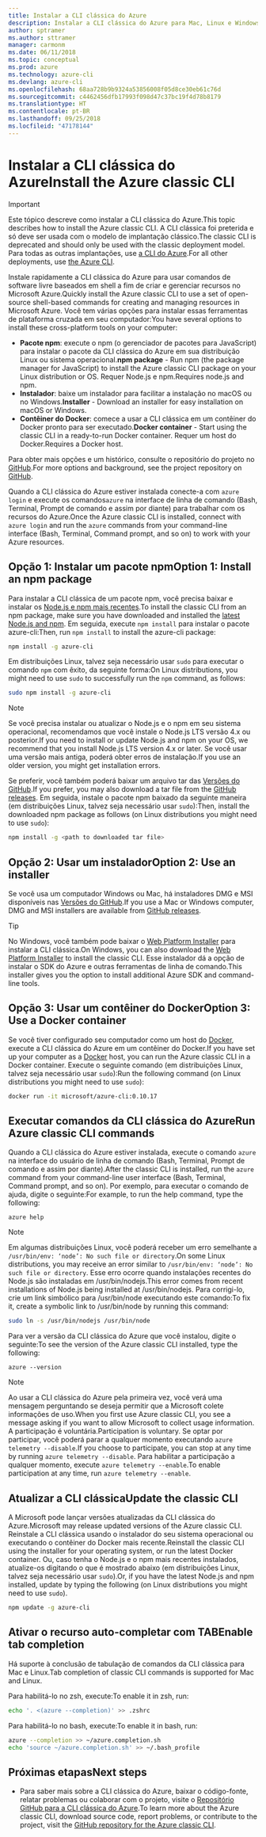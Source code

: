 ```yaml
---
title: Instalar a CLI clássica do Azure
description: Instalar a CLI clássica do Azure para Mac, Linux e Windows para começar a usar os serviços do Azure
author: sptramer
ms.author: sttramer
manager: carmonm
ms.date: 06/11/2018
ms.topic: conceptual
ms.prod: azure
ms.technology: azure-cli
ms.devlang: azure-cli
ms.openlocfilehash: 68aa728b9b9324a53856008f05d8ce30eb61c76d
ms.sourcegitcommit: c4462456dfb17993f098d47c37bc19f4d78b8179
ms.translationtype: HT
ms.contentlocale: pt-BR
ms.lasthandoff: 09/25/2018
ms.locfileid: "47178144"
---
```

# <a name="install-the-azure-classic-cli"></a><span data-ttu-id="b86cc-103">Instalar a CLI clássica do Azure</span><span class="sxs-lookup"><span data-stu-id="b86cc-103">Install the Azure classic CLI</span></span>

> [!IMPORTANT]
> <span data-ttu-id="b86cc-104">Este tópico descreve como instalar a CLI clássica do Azure.</span><span class="sxs-lookup"><span data-stu-id="b86cc-104">This topic describes how to install the Azure classic CLI.</span></span> <span data-ttu-id="b86cc-105">A CLI clássica foi preterida e só deve ser usada com o modelo de implantação clássico.</span><span class="sxs-lookup"><span data-stu-id="b86cc-105">The classic CLI is deprecated and should only be used with the classic deployment model.</span></span>
> <span data-ttu-id="b86cc-106">Para todas as outras implantações, use [a CLI do Azure](/cli/azure).</span><span class="sxs-lookup"><span data-stu-id="b86cc-106">For all other deployments, use [the Azure CLI](/cli/azure).</span></span>

<span data-ttu-id="b86cc-107">Instale rapidamente a CLI clássica do Azure para usar comandos de software livre baseados em shell a fim de criar e gerenciar recursos no Microsoft Azure.</span><span class="sxs-lookup"><span data-stu-id="b86cc-107">Quickly install the Azure classic CLI to use a set of open-source shell-based commands for creating and managing resources in Microsoft Azure.</span></span> <span data-ttu-id="b86cc-108">Você tem várias opções para instalar essas ferramentas de plataforma cruzada em seu computador:</span><span class="sxs-lookup"><span data-stu-id="b86cc-108">You have several options to install these cross-platform tools on your computer:</span></span>

* <span data-ttu-id="b86cc-109">**Pacote npm**: execute o npm (o gerenciador de pacotes para JavaScript) para instalar o pacote da CLI clássica do Azure em sua distribuição Linux ou sistema operacional.</span><span class="sxs-lookup"><span data-stu-id="b86cc-109">**npm package** - Run npm (the package manager for JavaScript) to install the Azure classic CLI package on your Linux distribution or OS.</span></span> <span data-ttu-id="b86cc-110">Requer Node.js e npm.</span><span class="sxs-lookup"><span data-stu-id="b86cc-110">Requires node.js and npm.</span></span>
* <span data-ttu-id="b86cc-111">**Instalador**: baixe um instalador para facilitar a instalação no macOS ou no Windows.</span><span class="sxs-lookup"><span data-stu-id="b86cc-111">**Installer** - Download an installer for easy installation on macOS or Windows.</span></span>
* <span data-ttu-id="b86cc-112">**Contêiner do Docker**: comece a usar a CLI clássica em um contêiner do Docker pronto para ser executado.</span><span class="sxs-lookup"><span data-stu-id="b86cc-112">**Docker container** - Start using the classic CLI in a ready-to-run Docker container.</span></span> <span data-ttu-id="b86cc-113">Requer um host do Docker.</span><span class="sxs-lookup"><span data-stu-id="b86cc-113">Requires a Docker host.</span></span>

<span data-ttu-id="b86cc-114">Para obter mais opções e um histórico, consulte o repositório do projeto no [GitHub](https://github.com/azure/azure-xplat-cli).</span><span class="sxs-lookup"><span data-stu-id="b86cc-114">For more options and background, see the project repository on [GitHub](https://github.com/azure/azure-xplat-cli).</span></span>

<span data-ttu-id="b86cc-115">Quando a CLI clássica do Azure estiver instalada conecte-a com `azure login` e execute os comandos`azure` na interface de linha de comando (Bash, Terminal, Prompt de comando e assim por diante) para trabalhar com os recursos do Azure.</span><span class="sxs-lookup"><span data-stu-id="b86cc-115">Once the Azure classic CLI is installed, connect with `azure login` and run the `azure` commands from your command-line interface (Bash, Terminal, Command prompt, and so on) to work with your Azure resources.</span></span>

## <a name="option-1-install-an-npm-package"></a><span data-ttu-id="b86cc-116">Opção 1: Instalar um pacote npm</span><span class="sxs-lookup"><span data-stu-id="b86cc-116">Option 1: Install an npm package</span></span>

<span data-ttu-id="b86cc-117">Para instalar a CLI clássica de um pacote npm, você precisa baixar e instalar os [Node.js e npm mais recentes](https://nodejs.org/en/download/package-manager/).</span><span class="sxs-lookup"><span data-stu-id="b86cc-117">To install the classic CLI from an npm package, make sure you have downloaded and installed the [latest Node.js and npm](https://nodejs.org/en/download/package-manager/).</span></span> <span data-ttu-id="b86cc-118">Em seguida, execute `npm install` para instalar o pacote azure-cli:</span><span class="sxs-lookup"><span data-stu-id="b86cc-118">Then, run `npm install` to install the azure-cli package:</span></span>

```bash
npm install -g azure-cli
```

<span data-ttu-id="b86cc-119">Em distribuições Linux, talvez seja necessário usar `sudo` para executar o comando `npm` com êxito, da seguinte forma:</span><span class="sxs-lookup"><span data-stu-id="b86cc-119">On Linux distributions, you might need to use `sudo` to successfully run the `npm` command, as follows:</span></span>

```bash
sudo npm install -g azure-cli
```

> [!NOTE]
> <span data-ttu-id="b86cc-120">Se você precisa instalar ou atualizar o Node.js e o npm em seu sistema operacional, recomendamos que você instale o Node.js LTS versão 4.x ou posterior.</span><span class="sxs-lookup"><span data-stu-id="b86cc-120">If you need to install or update Node.js and npm on your OS, we recommend that you install Node.js LTS version 4.x or later.</span></span> <span data-ttu-id="b86cc-121">Se você usar uma versão mais antiga, poderá obter erros de instalação.</span><span class="sxs-lookup"><span data-stu-id="b86cc-121">If you use an older version, you might get installation errors.</span></span>

<span data-ttu-id="b86cc-122">Se preferir, você também poderá baixar um arquivo tar das [Versões do GitHub](https://github.com/Azure/azure-xplat-cli/releases).</span><span class="sxs-lookup"><span data-stu-id="b86cc-122">If you prefer, you may also download a tar file from the [GitHub releases](https://github.com/Azure/azure-xplat-cli/releases).</span></span> <span data-ttu-id="b86cc-123">Em seguida, instale o pacote npm baixado da seguinte maneira (em distribuições Linux, talvez seja necessário usar `sudo`):</span><span class="sxs-lookup"><span data-stu-id="b86cc-123">Then, install the downloaded npm package as follows (on Linux distributions you might need to use `sudo`):</span></span>

```bash
npm install -g <path to downloaded tar file>
```

## <a name="option-2-use-an-installer"></a><span data-ttu-id="b86cc-124">Opção 2: Usar um instalador</span><span class="sxs-lookup"><span data-stu-id="b86cc-124">Option 2: Use an installer</span></span>

<span data-ttu-id="b86cc-125">Se você usa um computador Windows ou Mac, há instaladores DMG e MSI disponíveis nas [Versões do GitHub](https://github.com/Azure/azure-xplat-cli/releases).</span><span class="sxs-lookup"><span data-stu-id="b86cc-125">If you use a Mac or Windows computer, DMG and MSI installers are available from [GitHub releases](https://github.com/Azure/azure-xplat-cli/releases).</span></span>

> [!TIP]
> <span data-ttu-id="b86cc-126">No Windows, você também pode baixar o [Web Platform Installer](https://go.microsoft.com/?linkid=9828653) para instalar a CLI clássica.</span><span class="sxs-lookup"><span data-stu-id="b86cc-126">On Windows, you can also download the [Web Platform Installer](https://go.microsoft.com/?linkid=9828653) to install the classic CLI.</span></span> <span data-ttu-id="b86cc-127">Esse instalador dá a opção de instalar o SDK do Azure e outras ferramentas de linha de comando.</span><span class="sxs-lookup"><span data-stu-id="b86cc-127">This installer gives you the option to install additional Azure SDK and command-line tools.</span></span>

## <a name="option-3-use-a-docker-container"></a><span data-ttu-id="b86cc-128">Opção 3: Usar um contêiner do Docker</span><span class="sxs-lookup"><span data-stu-id="b86cc-128">Option 3: Use a Docker container</span></span>

<span data-ttu-id="b86cc-129">Se você tiver configurado seu computador como um host do [Docker](https://docs.docker.com/engine/understanding-docker/), execute a CLI clássica do Azure em um contêiner do Docker.</span><span class="sxs-lookup"><span data-stu-id="b86cc-129">If you have set up your computer as a [Docker](https://docs.docker.com/engine/understanding-docker/) host, you can run the Azure classic CLI in a Docker container.</span></span> <span data-ttu-id="b86cc-130">Execute o seguinte comando (em distribuições Linux, talvez seja necessário usar `sudo`):</span><span class="sxs-lookup"><span data-stu-id="b86cc-130">Run the following command (on Linux distributions you might need to use `sudo`):</span></span>

```bash
docker run -it microsoft/azure-cli:0.10.17
```

## <a name="run-azure-classic-cli-commands"></a><span data-ttu-id="b86cc-131">Executar comandos da CLI clássica do Azure</span><span class="sxs-lookup"><span data-stu-id="b86cc-131">Run Azure classic CLI commands</span></span>

<span data-ttu-id="b86cc-132">Quando a CLI clássica do Azure estiver instalada, execute o comando `azure` na interface do usuário de linha de comando (Bash, Terminal, Prompt de comando e assim por diante).</span><span class="sxs-lookup"><span data-stu-id="b86cc-132">After the classic CLI is installed, run the `azure` command from your command-line user interface (Bash, Terminal, Command prompt, and so on).</span></span> <span data-ttu-id="b86cc-133">Por exemplo, para executar o comando de ajuda, digite o seguinte:</span><span class="sxs-lookup"><span data-stu-id="b86cc-133">For example, to run the help command, type the following:</span></span>

```azurecli
azure help
```

> [!NOTE]
> <span data-ttu-id="b86cc-134">Em algumas distribuições Linux, você poderá receber um erro semelhante a `/usr/bin/env: ‘node’: No such file or directory`.</span><span class="sxs-lookup"><span data-stu-id="b86cc-134">On some Linux distributions, you may receive an error similar to `/usr/bin/env: ‘node’: No such file or directory`.</span></span> <span data-ttu-id="b86cc-135">Esse erro ocorre quando instalações recentes do Node.js são instaladas em /usr/bin/nodejs.</span><span class="sxs-lookup"><span data-stu-id="b86cc-135">This error comes from recent installations of Node.js being installed at /usr/bin/nodejs.</span></span> <span data-ttu-id="b86cc-136">Para corrigi-lo, crie um link simbólico para /usr/bin/node executando este comando:</span><span class="sxs-lookup"><span data-stu-id="b86cc-136">To fix it, create a symbolic link to /usr/bin/node by running this command:</span></span>

```bash
sudo ln -s /usr/bin/nodejs /usr/bin/node
```

<span data-ttu-id="b86cc-137">Para ver a versão da CLI clássica do Azure que você instalou, digite o seguinte:</span><span class="sxs-lookup"><span data-stu-id="b86cc-137">To see the version of the Azure classic CLI installed, type the following:</span></span>

```azurecli
azure --version
```

> [!NOTE]
> <span data-ttu-id="b86cc-138">Ao usar a CLI clássica do Azure pela primeira vez, você verá uma mensagem perguntando se deseja permitir que a Microsoft colete informações de uso.</span><span class="sxs-lookup"><span data-stu-id="b86cc-138">When you first use Azure classic CLI, you see a message asking if you want to allow Microsoft to collect usage information.</span></span> <span data-ttu-id="b86cc-139">A participação é voluntária.</span><span class="sxs-lookup"><span data-stu-id="b86cc-139">Participation is voluntary.</span></span> <span data-ttu-id="b86cc-140">Se optar por participar, você poderá parar a qualquer momento executando `azure telemetry --disable`.</span><span class="sxs-lookup"><span data-stu-id="b86cc-140">If you choose to participate, you can stop at any time by running `azure telemetry --disable`.</span></span> <span data-ttu-id="b86cc-141">Para habilitar a participação a qualquer momento, execute `azure telemetry --enable`.</span><span class="sxs-lookup"><span data-stu-id="b86cc-141">To enable participation at any time, run `azure telemetry --enable`.</span></span>

## <a name="update-the-classic-cli"></a><span data-ttu-id="b86cc-142">Atualizar a CLI clássica</span><span class="sxs-lookup"><span data-stu-id="b86cc-142">Update the classic CLI</span></span>

<span data-ttu-id="b86cc-143">A Microsoft pode lançar versões atualizadas da CLI clássica do Azure.</span><span class="sxs-lookup"><span data-stu-id="b86cc-143">Microsoft may release updated versions of the Azure classic CLI.</span></span> <span data-ttu-id="b86cc-144">Reinstale a CLI clássica usando o instalador do seu sistema operacional ou executando o contêiner do Docker mais recente.</span><span class="sxs-lookup"><span data-stu-id="b86cc-144">Reinstall the classic CLI using the installer for your operating system, or run the latest Docker container.</span></span> <span data-ttu-id="b86cc-145">Ou, caso tenha o Node.js e o npm mais recentes instalados, atualize-os digitando o que é mostrado abaixo (em distribuições Linux, talvez seja necessário usar `sudo`).</span><span class="sxs-lookup"><span data-stu-id="b86cc-145">Or, if you have the latest Node.js and npm installed, update by typing the following (on Linux distributions you might need to use `sudo`).</span></span>

```bash
npm update -g azure-cli
```

## <a name="enable-tab-completion"></a><span data-ttu-id="b86cc-146">Ativar o recurso auto-completar com TAB</span><span class="sxs-lookup"><span data-stu-id="b86cc-146">Enable tab completion</span></span>

<span data-ttu-id="b86cc-147">Há suporte à conclusão de tabulação de comandos da CLI clássica para Mac e Linux.</span><span class="sxs-lookup"><span data-stu-id="b86cc-147">Tab completion of classic CLI commands is supported for Mac and Linux.</span></span>

<span data-ttu-id="b86cc-148">Para habilitá-lo no zsh, execute:</span><span class="sxs-lookup"><span data-stu-id="b86cc-148">To enable it in zsh, run:</span></span>

```bash
echo '. <(azure --completion)' >> .zshrc
```

<span data-ttu-id="b86cc-149">Para habilitá-lo no bash, execute:</span><span class="sxs-lookup"><span data-stu-id="b86cc-149">To enable it in bash, run:</span></span>

```bash
azure --completion >> ~/azure.completion.sh
echo 'source ~/azure.completion.sh' >> ~/.bash_profile
```

## <a name="next-steps"></a><span data-ttu-id="b86cc-150">Próximas etapas</span><span class="sxs-lookup"><span data-stu-id="b86cc-150">Next steps</span></span>

* <span data-ttu-id="b86cc-151">Para saber mais sobre a CLI clássica do Azure, baixar o código-fonte, relatar problemas ou colaborar com o projeto, visite o [Repositório GitHub para a CLI clássica do Azure](https://github.com/azure/azure-xplat-cli).</span><span class="sxs-lookup"><span data-stu-id="b86cc-151">To learn more about the Azure classic CLI, download source code, report problems, or contribute to the project, visit the [GitHub repository for the Azure classic CLI](https://github.com/azure/azure-xplat-cli).</span></span>
